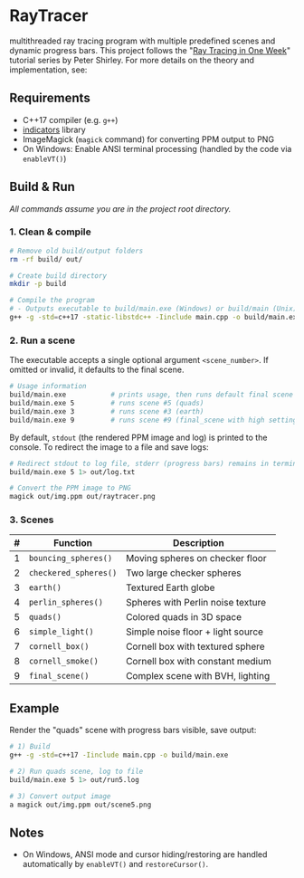 # RayTracer

multithreaded ray tracing program with multiple predefined scenes and dynamic progress bars.
This project follows the "[Ray Tracing in One Week](https://raytracing.github.io/)" tutorial series by Peter Shirley. For more details on the theory and implementation, see:

## Requirements

- C++17 compiler (e.g. `g++`)
- [indicators](https://github.com/p-ranav/indicators) library
- ImageMagick (`magick` command) for converting PPM output to PNG
- On Windows: Enable ANSI terminal processing (handled by the code via `enableVT()`)

## Build & Run

_All commands assume you are in the project root directory._

### 1. Clean & compile

```bash
# Remove old build/output folders
rm -rf build/ out/

# Create build directory
mkdir -p build

# Compile the program
# - Outputs executable to build/main.exe (Windows) or build/main (Unix)
g++ -g -std=c++17 -static-libstdc++ -Iinclude main.cpp -o build/main.exe

```

### 2. Run a scene

The executable accepts a single optional argument `<scene_number>`. If omitted or invalid, it defaults to the final scene.

```bash
# Usage information
build/main.exe           # prints usage, then runs default final scene
build/main.exe 5         # runs scene #5 (quads)
build/main.exe 3         # runs scene #3 (earth)
build/main.exe 9         # runs scene #9 (final_scene with high settings)
```

By default, `stdout` (the rendered PPM image and log) is printed to the console. To redirect the image to a file and save logs:

```bash
# Redirect stdout to log file, stderr (progress bars) remains in terminal\
build/main.exe 5 1> out/log.txt

# Convert the PPM image to PNG
magick out/img.ppm out/raytracer.png
```

### 3. Scenes

| #   | Function              | Description                       |
| --- | --------------------- | --------------------------------- |
| 1   | `bouncing_spheres()`  | Moving spheres on checker floor   |
| 2   | `checkered_spheres()` | Two large checker spheres         |
| 3   | `earth()`             | Textured Earth globe              |
| 4   | `perlin_spheres()`    | Spheres with Perlin noise texture |
| 5   | `quads()`             | Colored quads in 3D space         |
| 6   | `simple_light()`      | Simple noise floor + light source |
| 7   | `cornell_box()`       | Cornell box with textured sphere  |
| 8   | `cornell_smoke()`     | Cornell box with constant medium  |
| 9   | `final_scene()`       | Complex scene with BVH, lighting  |

## Example

Render the "quads" scene with progress bars visible, save output:

```bash
# 1) Build
g++ -g -std=c++17 -Iinclude main.cpp -o build/main.exe

# 2) Run quads scene, log to file
build/main.exe 5 1> out/run5.log

# 3) Convert output image
a magick out/img.ppm out/scene5.png
```

## Notes

- On Windows, ANSI mode and cursor hiding/restoring are handled automatically by `enableVT()` and `restoreCursor()`.
